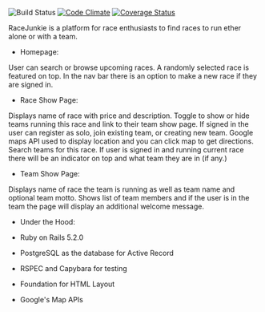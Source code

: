 ![Build Status](https://codeship.com/projects/3ec4b280-2bd2-0136-29b8-0a7f7ac78d5b/status?branch=master)
[![Code Climate](https://codeclimate.com/github/Zeeda17/currerace/badges/gpa.svg)](https://codeclimate.com/github/Zeeda17/currerace)
[![Coverage Status](https://coveralls.io/repos/github/Zeeda17/currerace/badge.svg?branch=master)](https://coveralls.io/github/Zeeda17/currerace?branch=master)

RaceJunkie is a platform for race enthusiasts to find races to run ether alone or with a team.

* Homepage:

User can search or browse upcoming races. A randomly selected race is featured on top. In the nav bar there is an option to make a new race if they are signed in.

* Race Show Page:

Displays name of race with price and description. Toggle to show or hide teams running this race and link to their team show page. If signed in the user can register as solo, join existing team, or creating new team. Google maps API used to display location and you can click map to get directions. Search teams for this race. If user is signed in and running current race there will be an indicator on top and what team they are in (if any.)

* Team Show Page:

Displays name of race the team is running as well as team name and optional team motto. Shows list of team members and if the user is in the team the page will display an additional welcome message.

* Under the Hood:

- Ruby on Rails 5.2.0

- PostgreSQL as the database for Active Record

- RSPEC and Capybara for testing

- Foundation for HTML Layout

- Google's Map APIs
